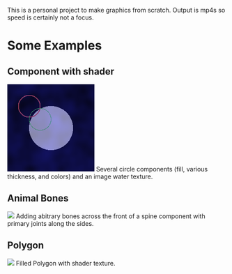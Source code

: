 This is a personal project to make graphics from scratch. Output is mp4s so speed is certainly not a focus. 

# Some Examples
## Component with shader
![](https://raw.githubusercontent.com/lwneumann/Render/main/Milestones/waterShader.png)
Several circle components (fill, various thickness, and colors) and an image water texture.
## Animal Bones
![](https://raw.github.com/lwneumann/Render/main/Milestones/boneSpread.png)
Adding abitrary bones across the front of a spine component with primary joints along the sides.
## Polygon
![](https://raw.github.com/lwneumann/Render/main/Milestones/polygonFilled2.png)
Filled Polygon with shader texture.

